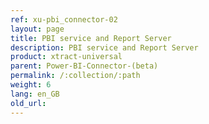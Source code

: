 ```yaml
---
ref: xu-pbi_connector-02
layout: page
title: PBI service and Report Server
description: PBI service and Report Server
product: xtract-universal
parent: Power-BI-Connector-(beta)
permalink: /:collection/:path
weight: 6
lang: en_GB
old_url:
---
```


